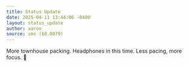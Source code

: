 ```yaml
---
title: Status Update
date: 2025-04-11 13:44:06 -0400
layout: status_update
author: aaron
source: sms ($0.0079)
---
```

More townhouse packing. Headphones in this time. Less pacing, more focus. 🙏
